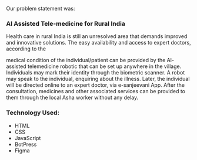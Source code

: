  Our problem statement was:
### Al Assisted Tele-medicine for Rural India
Health care in rural India is still an unresolved area
that demands improved and innovative solutions. The easy
availability and access to expert doctors, according to the

medical condition of the individual/patient can be provided by
the Al-assisted telemedicine robotic  that can be set up
anywhere in the village. Individuals may mark their identity
through the biometric scanner. A robot may speak to the
individual, enquiring about the illness. Later, the individual will
be directed online to an expert doctor, via e-sanjeevani App.
After the consultation, medicines and other associated services
can be provided to them through the local Asha worker without
any delay.





### Technology Used:
- HTML
- CSS
- JavaScript
- BotPress
- Figma
